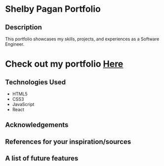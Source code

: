 # Shelby Pagan Portfolio

## Description

This portfolio showcases my skills, projects, and experiences as a Software Engineer.

# Check out my portfolio [Here](https://shelbypagan.netlify.app/)

## Technologies Used
- HTML5
- CSS3
- JavaScript
- React

## Acknowledgements
## References for your inspiration/sources
## A list of future features